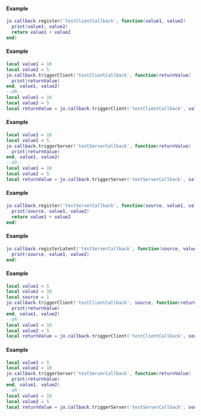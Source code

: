 <!-- #region g_client|jo.callback.register -->
#### Example
```lua
jo.callback.register('testClientCallback', function(value1, value2)
  print(value1, value2)
  return value1 + value2
end)

```
<!-- #endregion g_client|jo.callback.register -->


<!-- #region g_client|jo.callback.triggerClient -->
#### Example
```lua
local value1 = 10
local value2 = 5
jo.callback.triggerClient('testClientCallback', function(returnValue)
  print(returnValue)
end, value1, value2)
--OR--
local value1 = 10
local value2 = 5
local returnValue = jo.callback.triggerClient('testClientCallback', value1, value2)

```
<!-- #endregion g_client|jo.callback.triggerClient -->


<!-- #region g_client|jo.callback.triggerServer -->
#### Example
```lua
local value1 = 10
local value2 = 5
jo.callback.triggerServer('testServerCallback', function(returnValue)
  print(returnValue)
end, value1, value2)
--OR--
local value1 = 10
local value2 = 5
local returnValue = jo.callback.triggerServer('testServerCallback', value1, value2)

```
<!-- #endregion g_client|jo.callback.triggerServer -->


<!-- #region g_server|jo.callback.register -->
#### Example
```lua
jo.callback.register('testServerCallback', function(source, value1, value2)
  print(source, value1, value2)
  return value1 + value2
end)

```
<!-- #endregion g_server|jo.callback.register -->

<!-- #region g_server|jo.callback.registerLatent -->
#### Example
```lua
jo.callback.registerLatent('testServerCallback', function(source, value1, value2)
  print(source, value1, value2)
end)

```
<!-- #endregion g_server|jo.callback.registerLatent -->

<!-- #region g_server|jo.callback.triggerClient -->
#### Example
```lua
local value1 = 5
local value2 = 10
local source = 1
jo.callback.triggerClient('testClientCallback', source, function(returnValue)
  print(returnValue)
end, value1, value2)
--OR--
local value1 = 10
local value2 = 5
local returnValue = jo.callback.triggerClient('testClientCallback', source, value1, value2)

```
<!-- #endregion g_server|jo.callback.triggerClient -->


<!-- #region g_server|jo.callback.triggerServer -->
#### Example
```lua
local value1 = 5
local value2 = 10
jo.callback.triggerServer('testServerCallback', function(returnValue)
  print(returnValue)
end, value1, value2)
--OR--
local value1 = 10
local value2 = 5
local returnValue = jo.callback.triggerServer('testServerCallback', source, value1, value2)

```
<!-- #endregion g_server|jo.callback.triggerServer -->

